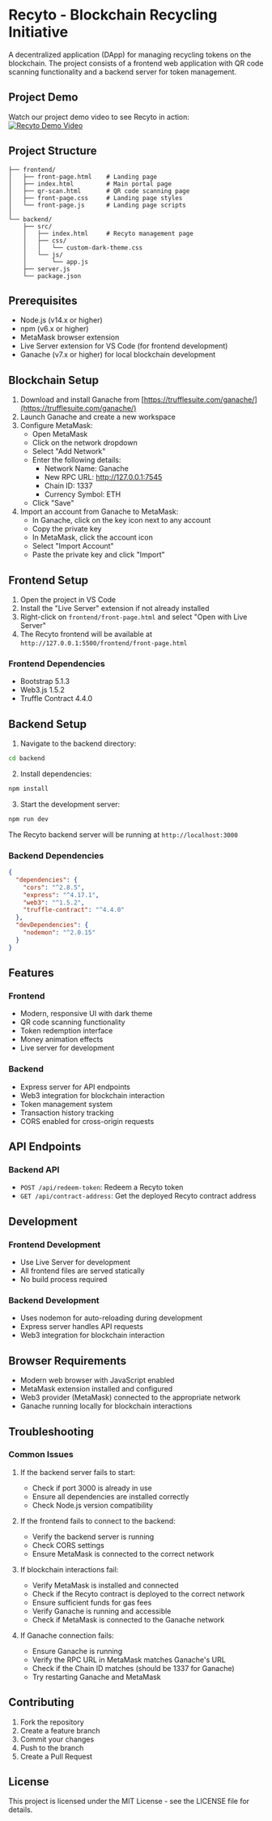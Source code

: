# Recyto - Blockchain Recycling Initiative

A decentralized application (DApp) for managing recycling tokens on the blockchain. The project consists of a frontend web application with QR code scanning functionality and a backend server for token management.

## Project Demo
Watch our project demo video to see Recyto in action:
[![Recyto Demo Video](https://img.youtube.com/vi/VIDEO_ID/maxresdefault.jpg)](https://www.youtube.com/watch?v=VIDEO_ID)

## Project Structure

```
├── frontend/
│   ├── front-page.html    # Landing page
│   ├── index.html         # Main portal page
│   ├── qr-scan.html       # QR code scanning page
│   ├── front-page.css     # Landing page styles
│   └── front-page.js      # Landing page scripts
│
└── backend/
    ├── src/
    │   ├── index.html     # Recyto management page
    │   ├── css/
    │   │   └── custom-dark-theme.css
    │   └── js/
    │       └── app.js
    ├── server.js
    └── package.json
```

## Prerequisites

- Node.js (v14.x or higher)
- npm (v6.x or higher)
- MetaMask browser extension
- Live Server extension for VS Code (for frontend development)
- Ganache (v7.x or higher) for local blockchain development

## Blockchain Setup

1. Download and install Ganache from [https://trufflesuite.com/ganache/](https://trufflesuite.com/ganache/)
2. Launch Ganache and create a new workspace
3. Configure MetaMask:
   - Open MetaMask
   - Click on the network dropdown
   - Select "Add Network"
   - Enter the following details:
     - Network Name: Ganache
     - New RPC URL: http://127.0.0.1:7545
     - Chain ID: 1337
     - Currency Symbol: ETH
   - Click "Save"
4. Import an account from Ganache to MetaMask:
   - In Ganache, click on the key icon next to any account
   - Copy the private key
   - In MetaMask, click the account icon
   - Select "Import Account"
   - Paste the private key and click "Import"

## Frontend Setup

1. Open the project in VS Code
2. Install the "Live Server" extension if not already installed
3. Right-click on `frontend/front-page.html` and select "Open with Live Server"
4. The Recyto frontend will be available at `http://127.0.0.1:5500/frontend/front-page.html`

### Frontend Dependencies
- Bootstrap 5.1.3
- Web3.js 1.5.2
- Truffle Contract 4.4.0

## Backend Setup

1. Navigate to the backend directory:
```bash
cd backend
```

2. Install dependencies:
```bash
npm install
```

3. Start the development server:
```bash
npm run dev
```

The Recyto backend server will be running at `http://localhost:3000`

### Backend Dependencies
```json
{
  "dependencies": {
    "cors": "^2.8.5",
    "express": "^4.17.1",
    "web3": "^1.5.2",
    "truffle-contract": "^4.4.0"
  },
  "devDependencies": {
    "nodemon": "^2.0.15"
  }
}
```

## Features

### Frontend
- Modern, responsive UI with dark theme
- QR code scanning functionality
- Token redemption interface
- Money animation effects
- Live server for development

### Backend
- Express server for API endpoints
- Web3 integration for blockchain interaction
- Token management system
- Transaction history tracking
- CORS enabled for cross-origin requests

## API Endpoints

### Backend API
- `POST /api/redeem-token`: Redeem a Recyto token
- `GET /api/contract-address`: Get the deployed Recyto contract address

## Development

### Frontend Development
- Use Live Server for development
- All frontend files are served statically
- No build process required

### Backend Development
- Uses nodemon for auto-reloading during development
- Express server handles API requests
- Web3 integration for blockchain interaction

## Browser Requirements
- Modern web browser with JavaScript enabled
- MetaMask extension installed and configured
- Web3 provider (MetaMask) connected to the appropriate network
- Ganache running locally for blockchain interactions

## Troubleshooting

### Common Issues
1. If the backend server fails to start:
   - Check if port 3000 is already in use
   - Ensure all dependencies are installed correctly
   - Check Node.js version compatibility

2. If the frontend fails to connect to the backend:
   - Verify the backend server is running
   - Check CORS settings
   - Ensure MetaMask is connected to the correct network

3. If blockchain interactions fail:
   - Verify MetaMask is installed and connected
   - Check if the Recyto contract is deployed to the correct network
   - Ensure sufficient funds for gas fees
   - Verify Ganache is running and accessible
   - Check if MetaMask is connected to the Ganache network

4. If Ganache connection fails:
   - Ensure Ganache is running
   - Verify the RPC URL in MetaMask matches Ganache's URL
   - Check if the Chain ID matches (should be 1337 for Ganache)
   - Try restarting Ganache and MetaMask

## Contributing
1. Fork the repository
2. Create a feature branch
3. Commit your changes
4. Push to the branch
5. Create a Pull Request

## License
This project is licensed under the MIT License - see the LICENSE file for details. 